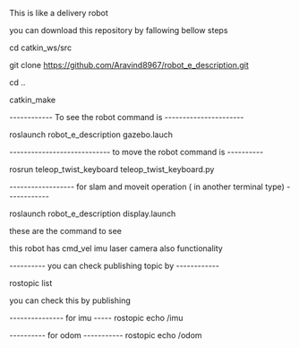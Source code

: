 This is like a delivery robot

you can download this repository by fallowing bellow steps

cd catkin_ws/src

git clone https://github.com/Aravind8967/robot_e_description.git

cd ..

catkin_make

------------ To see the robot command is ----------------------

roslaunch robot_e_description gazebo.lauch 

---------------------------- to move the robot command is ----------

rosrun teleop_twist_keyboard teleop_twist_keyboard.py

------------------ for slam and moveit operation ( in another terminal type) ------------

roslaunch robot_e_description display.launch

these are the command to see

this robot has cmd_vel imu laser camera also functionality

---------- you can check publishing topic by ------------

rostopic list

you can check this by publishing

--------------- for imu ----- rostopic echo /imu

---------- for odom ----------- rostopic echo /odom
